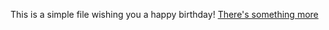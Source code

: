This is a simple file wishing you a happy birthday!
<a href="happy_birthday.html" class="button">There's something more</a>
